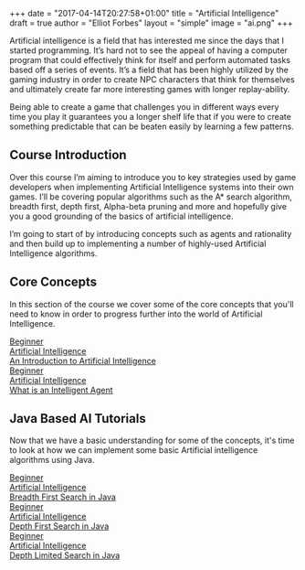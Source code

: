 +++
date = "2017-04-14T20:27:58+01:00"
title = "Artificial Intelligence"
draft = true
author = "Elliot Forbes"
layout = "simple"
image = "ai.png"
+++

<p>Artificial intelligence is a field that has interested me since the days that I started programming. It’s hard not to see the appeal of having a computer program that could effectively think for itself and perform automated tasks based off a series of events. It’s a field that has been highly utilized by the gaming industry in order to create NPC characters that think for themselves and ultimately create far more interesting games with longer replay-ability. </p>

<p>Being able to create a game that challenges you in different ways every time you play it guarantees you a longer shelf life that if you were to create something predictable that can be beaten easily by learning a few patterns.</p>

## Course Introduction

<p>Over this course I’m aiming to introduce you to key strategies used by game developers when implementing Artificial Intelligence systems into their own games. I’ll be covering popular algorithms such as the A* search algorithm, breadth first, depth first,  Alpha-beta pruning and more and hopefully give you a good grounding of the basics of artificial intelligence.</p>

<p>I’m going to start of by introducing concepts such as agents and rationality and then build up to implementing a number of highly-used Artificial Intelligence algorithms. </p>

## Core Concepts

In this section of the course we cover some of the core concepts that you'll need to know in order to progress further into the world of Artificial Intelligence.

<div class="row">
  <div class="col l6">
      <a href="/artificial-intelligence/introduction-to-artificial-intelligence/" class="blog-list-article">
          <div class="blog-list-article-date">Beginner</div> 
          <div class="blog-list-article-category">Artificial Intelligence</div>
          <div class="blog-list-article-content">
              <div class="blog-list-article-title">An Introduction to Artificial Intelligence</div>
               <!-- <div class="blog-list-article-excerpt"></div>  -->
          </div>
      </a>
  </div>
  <div class="col l6">
      <a href="/artificial-intelligence/what-is-intelligent-agent/" class="blog-list-article">
          <div class="blog-list-article-date">Beginner</div> 
          <div class="blog-list-article-category">Artificial Intelligence</div>
          <div class="blog-list-article-content">
              <div class="blog-list-article-title">What is an Intelligent Agent</div>
                <!-- <div class="blog-list-article-excerpt"></div>   -->
          </div>
      </a>
  </div>
</div>

## Java Based AI Tutorials

Now that we have a basic understanding for some of the concepts, it's time to look at how we can implement some basic Artificial intelligence algorithms using Java.

<div class="row">
  <div class="col l6">
      <a href="/artificial-intelligence/breadth-first-search-java/" class="blog-list-article">
          <div class="blog-list-article-date">Beginner</div> 
          <div class="blog-list-article-category">Artificial Intelligence</div>
          <div class="blog-list-article-content">
              <div class="blog-list-article-title">Breadth First Search in Java</div>
                <!-- <div class="blog-list-article-excerpt"></div>   -->
          </div>
      </a>
  </div>
  <div class="col l6">
      <a href="/artificial-intelligence/depth-first-search/" class="blog-list-article">
          <div class="blog-list-article-date">Beginner</div> 
          <div class="blog-list-article-category">Artificial Intelligence</div>
          <div class="blog-list-article-content">
              <div class="blog-list-article-title">Depth First Search in Java</div>
                <!-- <div class="blog-list-article-excerpt"></div>   -->
          </div>
      </a>
  </div>
  <div class="col l6">
      <a href="/artificial-intelligence/depth-limited-search-in-java/" class="blog-list-article">
          <div class="blog-list-article-date">Beginner</div> 
          <div class="blog-list-article-category">Artificial Intelligence</div>
          <div class="blog-list-article-content">
              <div class="blog-list-article-title">Depth Limited Search in Java</div>
                <!-- <div class="blog-list-article-excerpt"></div>   -->
          </div>
      </a>
  </div>
</div>



 
